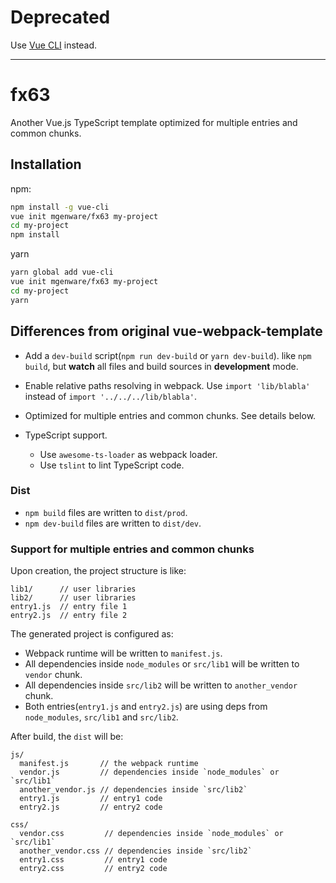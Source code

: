 # Deprecated

Use [Vue CLI](https://cli.vuejs.org/) instead.

---
# fx63
Another Vue.js TypeScript template optimized for multiple entries and common chunks.

## Installation
npm:
``` sh
npm install -g vue-cli
vue init mgenware/fx63 my-project
cd my-project
npm install
```

yarn
```sh
yarn global add vue-cli
vue init mgenware/fx63 my-project
cd my-project
yarn
```

## Differences from original vue-webpack-template

* Add a `dev-build` script(`npm run dev-build` or `yarn dev-build`). like `npm build`, but **watch** all files and build sources in **development** mode.
* Enable relative paths resolving in webpack. Use `import 'lib/blabla'` instead of `import '../../../lib/blabla'`.
* Optimized for multiple entries and common chunks. See details below.

* TypeScript support.
  * Use `awesome-ts-loader` as webpack loader.
  * Use `tslint` to lint TypeScript code.

### Dist
* `npm build` files are written to `dist/prod`.
* `npm dev-build` files are written to `dist/dev`.

### Support for multiple entries and common chunks
Upon creation, the project structure is like:
```
lib1/      // user libraries
lib2/      // user libraries
entry1.js  // entry file 1
entry2.js  // entry file 2
```

The generated project is configured as:
* Webpack runtime will be written to `manifest.js`.
* All dependencies inside `node_modules` or `src/lib1` will be written to `vendor` chunk.
* All dependencies inside `src/lib2` will be written to `another_vendor` chunk.
* Both entries(`entry1.js` and `entry2.js`) are using deps from `node_modules`, `src/lib1` and `src/lib2`.

After build, the `dist` will be:
```
js/
  manifest.js       // the webpack runtime
  vendor.js         // dependencies inside `node_modules` or `src/lib1`
  another_vendor.js // dependencies inside `src/lib2`
  entry1.js         // entry1 code
  entry2.js         // entry2 code

css/
  vendor.css         // dependencies inside `node_modules` or `src/lib1`
  another_vendor.css // dependencies inside `src/lib2`
  entry1.css         // entry1 code
  entry2.css         // entry2 code
```
